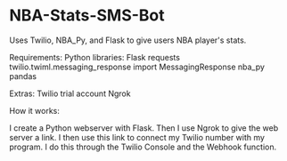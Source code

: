 # NBA-Stats-SMS-Bot
Uses Twilio, NBA_Py, and Flask to give users NBA player's stats.

Requirements:
Python libraries:
Flask
requests
twilio.twiml.messaging_response import MessagingResponse
nba_py
pandas

Extras:
Twilio trial account
Ngrok

How it works:

I create a Python webserver with Flask. Then I use Ngrok to give the web server a link. I then use this link to connect my
Twilio number with my program. I do this through the Twilio Console and the Webhook function.


